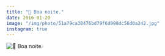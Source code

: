 ```yaml
---
title: "🌛 Boa noite."
date: 2016-01-20
image: "/img/photo/51a79ca30476bd79f6d998dc56d0a242.jpg"
instagram: true
---
```


![🌛 Boa noite.](/img/photo/51a79ca30476bd79f6d998dc56d0a242.jpg)
